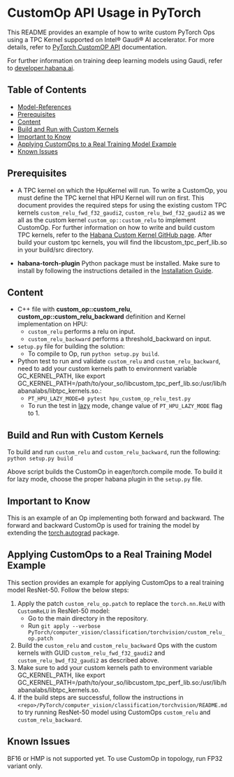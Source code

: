 # CustomOp API Usage in PyTorch

This README provides an example of how to write custom PyTorch Ops using a TPC Kernel supported on Intel® Gaudi® AI accelerator. For more details, refer to [PyTorch CustomOP API](https://docs.habana.ai/en/latest/PyTorch/PyTorch_CustomOp_API/page_index.html) documentation.

For further information on training deep learning models using Gaudi, refer to [developer.habana.ai](https://developer.habana.ai/resources/).

## Table of Contents

* [Model-References](../../../../README.md)
* [Prerequisites](#prerequisites)
* [Content](#content)
* [Build and Run with Custom Kernels](#build-and-run-with-custom-kernels)
* [Important to Know](#important-to-know)
* [Applying CustomOps to a Real Training Model Example](#applying-customops-to-a-real-training-model-example)
* [Known Issues](#known-issues)


## Prerequisites

- A TPC kernel on which the HpuKernel will run. To write a CustomOp, you must define the TPC kernel that HPU Kernel will run on first. This document provides the required steps for using the existing custom TPC kernels `custom_relu_fwd_f32_gaudi2`, `custom_relu_bwd_f32_gaudi2` as we all as the custom kernel `custom_op::custom_relu` to implement CustomOp. For further information on how to write and build custom TPC kernels, refer to the [Habana Custom Kernel GitHub page](https://github.com/HabanaAI/Habana_Custom_Kernel). After build your custom tpc kernels, you will find the libcustom_tpc_perf_lib.so in your build/src directory.

- **habana-torch-plugin** Python package must be installed. Make sure to install by following the instructions detailed in the [Installation Guide](https://docs.habana.ai/en/latest/Installation_Guide/index.html).

## Content

- C++ file with **custom_op::custom_relu**, **custom_op::custom_relu_backward** definition and Kernel implementation on HPU:
    - `custom_relu` performs a relu on input.
    - `custom_relu_backward` performs a threshold_backward on input.
- `setup.py` file for building the solution:
    - To compile to Op, run ```python setup.py build```.
- Python test to run and validate `custom_relu` and `custom_relu_backward`, need to add your custom kernels path to environment variable GC_KERNEL_PATH, like export GC_KERNEL_PATH=/path/to/your_so/libcustom_tpc_perf_lib.so:/usr/lib/habanalabs/libtpc_kernels.so.:
    - ```PT_HPU_LAZY_MODE=0 pytest hpu_custom_op_relu_test.py```
    - To run the test in [lazy](lazy) mode, change value of `PT_HPU_LAZY_MODE` flag to 1.

## Build and Run with Custom Kernels

To build and run `custom_relu` and `custom_relu_backward`, run the following:
```python setup.py build```

Above script builds the CustomOp in eager/torch.compile mode. To build it for lazy mode, choose the proper habana plugin in the `setup.py` file.

## Important to Know

This is an example of an Op implementing both forward and backward.
The forward and backward CustomOp is used for training the model by extending the [torch.autograd](https://pytorch.org/docs/stable/notes/extending.html) package.


## Applying CustomOps to a Real Training Model Example

This section provides an example for applying CustomOps to a real training model ResNet-50.
Follow the below steps:

1. Apply the patch `custom_relu_op.patch` to replace the `torch.nn.ReLU` with `CustomReLU` in ResNet-50 model:
   - Go to the main directory in the repository.
   - Run `git apply --verbose PyTorch/computer_vision/classification/torchvision/custom_relu_op.patch`
2. Build the `custom_relu` and `custom_relu_backward` Ops with the custom kernels with GUID `custom_relu_fwd_f32_gaudi2` and `custom_relu_bwd_f32_gaudi2` as described above.
3. Make sure to add your custom kernels path to environment variable GC_KERNEL_PATH, like export GC_KERNEL_PATH=/path/to/your_so/libcustom_tpc_perf_lib.so:/usr/lib/habanalabs/libtpc_kernels.so.
4. If the build steps are successful, follow the instructions in `<repo>/PyTorch/computer_vision/classification/torchvision/README.md` to try running ResNet-50 model using CustomOps `custom_relu` and `custom_relu_backward`.

## Known Issues

BF16 or HMP is not supported yet. To use CustomOp in topology, run FP32 variant only.

